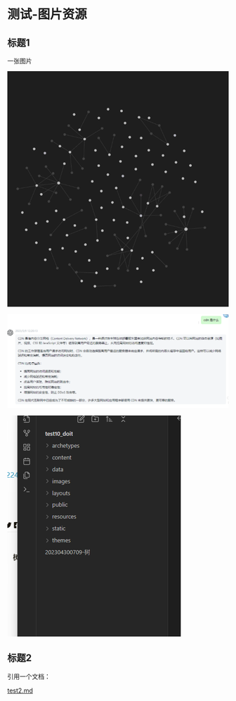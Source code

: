 # 测试-图片资源

<!--more-->

## 标题1


一张图片

![](images/posts/test.png)

![](images/posts/Pasted%20image%2020230509122403.png)




![](images/posts/Pasted%20image%2020230509123423.png)


## 标题2

引用一个文档：

[test2.md](content/posts/test/test2.md.md)

